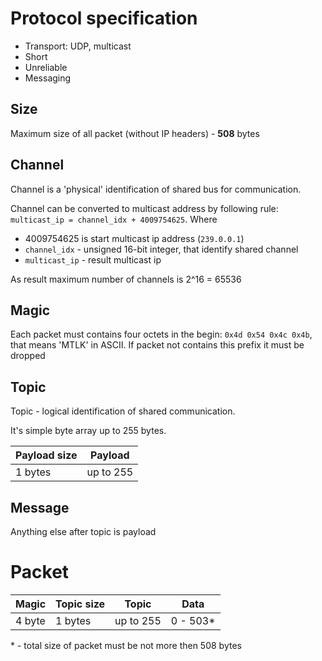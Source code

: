 
# Protocol specification

* Transport: UDP, multicast
* Short
* Unreliable
* Messaging

## Size

Maximum size of all packet (without IP headers) - **508** bytes

## Channel

Channel is a 'physical' identification of shared bus for communication.

Channel can be converted to multicast address by following rule: `multicast_ip = channel_idx + 4009754625`.
Where 

* 4009754625 is start multicast ip address (`239.0.0.1`)
* `channel_idx` - unsigned 16-bit integer, that identify shared channel
* `multicast_ip` - result multicast ip

As result maximum number of channels is 2^16 = 65536

## Magic

Each packet must contains four octets in the begin: `0x4d 0x54 0x4c 0x4b`, that means 'MTLK' in ASCII. If packet not contains this prefix it must be dropped

## Topic

Topic - logical identification of shared communication.

It's simple byte array up to 255 bytes.


| Payload size | Payload   |
|--------------|-----------|
| 1 bytes      | up to 255 |

## Message

Anything else after topic is payload


# Packet

| Magic  | Topic   size | Topic     | Data
|--------|--------------|-----------|---------|
| 4 byte | 1 bytes      | up to 255 | 0 - 503*

\* - total size of packet must be not more then 508 bytes


